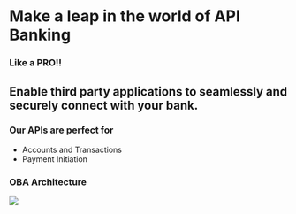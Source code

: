 # Make a leap in the world of API Banking
### Like a PRO!!

## Enable third party applications to seamlessly and securely connect with your bank.

### Our APIs are perfect for

- Accounts and Transactions
- Payment Initiation

### OBA Architecture
![](../images/OBA_Architecture.png)
